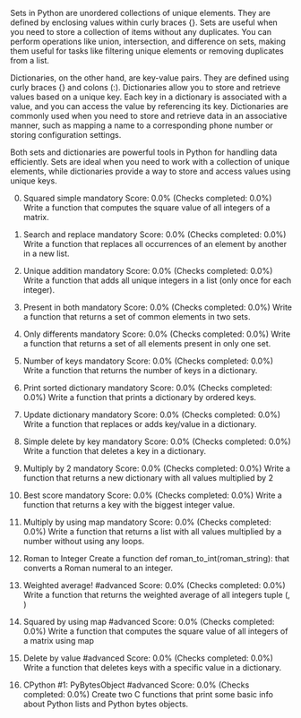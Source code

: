 Sets in Python are unordered collections of unique elements. They are defined by enclosing values within curly braces {}. Sets are useful when you need to store a collection of items without any duplicates. You can perform operations like union, intersection, and difference on sets, making them useful for tasks like filtering unique elements or removing duplicates from a list.

Dictionaries, on the other hand, are key-value pairs. They are defined using curly braces {} and colons (:). Dictionaries allow you to store and retrieve values based on a unique key. Each key in a dictionary is associated with a value, and you can access the value by referencing its key. Dictionaries are commonly used when you need to store and retrieve data in an associative manner, such as mapping a name to a corresponding phone number or storing configuration settings.

Both sets and dictionaries are powerful tools in Python for handling data efficiently. Sets are ideal when you need to work with a collection of unique elements, while dictionaries provide a way to store and access values using unique keys.


0. Squared simple
mandatory
Score: 0.0% (Checks completed: 0.0%)
Write a function that computes the square value of all integers of a matrix.

1. Search and replace
mandatory
Score: 0.0% (Checks completed: 0.0%)
Write a function that replaces all occurrences of an element by another in a new list.

2. Unique addition
mandatory
Score: 0.0% (Checks completed: 0.0%)
Write a function that adds all unique integers in a list (only once for each integer).

3. Present in both
mandatory
Score: 0.0% (Checks completed: 0.0%)
Write a function that returns a set of common elements in two sets.

4. Only differents
mandatory
Score: 0.0% (Checks completed: 0.0%)
Write a function that returns a set of all elements present in only one set.

5. Number of keys
mandatory
Score: 0.0% (Checks completed: 0.0%)
Write a function that returns the number of keys in a dictionary.

6. Print sorted dictionary
mandatory
Score: 0.0% (Checks completed: 0.0%)
Write a function that prints a dictionary by ordered keys.

7. Update dictionary
mandatory
Score: 0.0% (Checks completed: 0.0%)
Write a function that replaces or adds key/value in a dictionary.

8. Simple delete by key
mandatory
Score: 0.0% (Checks completed: 0.0%)
Write a function that deletes a key in a dictionary.

9. Multiply by 2
mandatory
Score: 0.0% (Checks completed: 0.0%)
Write a function that returns a new dictionary with all values multiplied by 2

10. Best score
mandatory
Score: 0.0% (Checks completed: 0.0%)
Write a function that returns a key with the biggest integer value.

11. Multiply by using map
mandatory
Score: 0.0% (Checks completed: 0.0%)
Write a function that returns a list with all values multiplied by a number without using any loops.

12. Roman to Integer
Create a function def roman_to_int(roman_string): that converts a Roman numeral to an integer.


13. Weighted average!
#advanced
Score: 0.0% (Checks completed: 0.0%)
Write a function that returns the weighted average of all integers tuple (<score>, <weight>)



14. Squared by using map
#advanced
Score: 0.0% (Checks completed: 0.0%)
Write a function that computes the square value of all integers of a matrix using map

15. Delete by value
#advanced
Score: 0.0% (Checks completed: 0.0%)
Write a function that deletes keys with a specific value in a dictionary.

16. CPython #1: PyBytesObject
#advanced
Score: 0.0% (Checks completed: 0.0%)
Create two C functions that print some basic info about Python lists and Python bytes objects.

